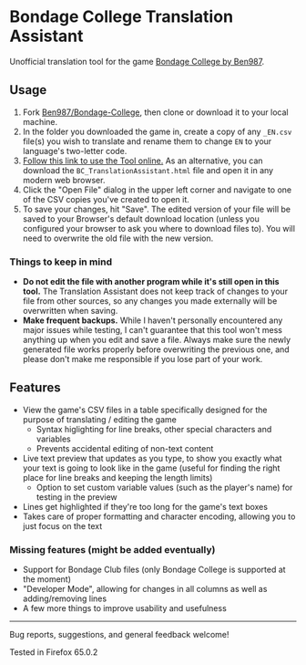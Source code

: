 # Bondage College Translation Assistant

Unofficial translation tool for the game [Bondage College by Ben987](https://github.com/Ben987/Bondage-College).

## Usage

1. Fork [Ben987/Bondage-College](https://github.com/Ben987/Bondage-College), then clone or download it to your local machine.
2. In the folder you downloaded the game in, create a copy of any `_EN.csv` file(s) you wish to translate and rename them to change `EN` to your language's two-letter code.
3. [Follow this link to use the Tool online.](https://adokilume.github.io/BC_TranslationAssistant/BC_TranslationAssistant.html) As an alternative, you can download the `BC_TranslationAssistant.html` file and open it in any modern web browser.
4. Click the "Open File" dialog in the upper left corner and navigate to one of the CSV copies you've created to open it.
5. To save your changes, hit "Save". The edited version of your file will be saved to your Browser's default download location (unless you configured your browser to ask you where to download files to). You will need to overwrite the old file with the new version.

### Things to keep in mind

* **Do not edit the file with another program while it's still open in this tool.** The Translation Assistant does not keep track of changes to your file from other sources, so any changes you made externally will be overwritten when saving.
* **Make frequent backups.** While I haven't personally encountered any major issues while testing, I can't guarantee that this tool won't mess anything up when you edit and save a file. Always make sure the newly generated file works properly before overwriting the previous one, and please don't make me responsible if you lose part of your work.

## Features

* View the game's CSV files in a table specifically designed for the purpose of translating / editing the game
  * Syntax higlighting for line breaks, other special characters and variables
  * Prevents accidental editing of non-text content
* Live text preview that updates as you type, to show you exactly what your text is going to look like in the game (useful for finding the right place for line breaks and keeping the length limits)
  * Option to set custom variable values (such as the player's name) for testing in the preview
* Lines get highlighted if they're too long for the game's text boxes
* Takes care of proper formatting and character encoding, allowing you to just focus on the text

### Missing features (might be added eventually)

* Support for Bondage Club files (only Bondage College is supported at the moment)
* "Developer Mode", allowing for changes in all columns as well as adding/removing lines
* A few more things to improve usability and usefulness

----------

Bug reports, suggestions, and general feedback welcome!

Tested in Firefox 65.0.2
